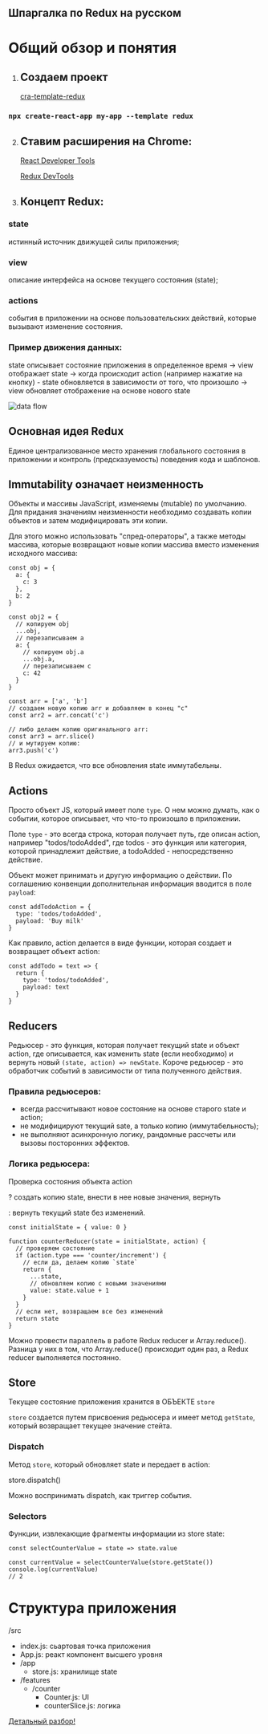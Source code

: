 ## Шпаргалка по Redux на русском

# Общий обзор и понятия

1. ## Создаем проект
   [cra-template-redux](https://github.com/reduxjs/cra-template-redux)

### `npx create-react-app my-app --template redux`

2. ## Ставим расширения на Chrome:

   [React Developer Tools](https://chrome.google.com/webstore/detail/react-developer-tools/fmkadmapgofadopljbjfkapdkoienihi?hl=en)

   [Redux DevTools](https://chrome.google.com/webstore/detail/redux-devtools/lmhkpmbekcpmknklioeibfkpmmfibljd?hl=en)

3. ## Концепт Redux:

### state

истинный источник движущей силы приложения;

### view

описание интерфейса на основе текущего состояния (state);

### actions

события в приложении на основе пользовательских действий, которые вызывают изменение состояния.

### Пример движения данных:

state описывает состояние приложения в определенное время -> view отображает state -> когда происходит action (например нажатие на кнопку) - state обновляется в зависимости от того, что произошло -> view обновляет отображение на основе нового state

![data flow](./one-way-data-flow.png 'flow')

## Основная идея Redux

Единое централизованное место хранения глобального состояния в приложении и контроль (предсказуемость) поведения кода и шаблонов.

## Immutability означает неизменность

Объекты и массивы JavaScript, изменяемы (mutable) по умолчанию.
Для придания значениям неизменности необходимо создавать копии объектов и затем модифицировать эти копии.

Для этого можно использовать "спред-операторы", а также методы массива, которые возвращают новые копии массива вместо изменения исходного массива:

```
const obj = {
  a: {
    c: 3
  },
  b: 2
}

const obj2 = {
  // копируем obj
  ...obj,
  // перезаписываем a
  a: {
    // копируем obj.a
    ...obj.a,
    // перезаписываем c
    c: 42
  }
}

const arr = ['a', 'b']
// создаем новую копию arr и добавляем в конец "c"
const arr2 = arr.concat('c')

// либо делаем копию оригинального arr:
const arr3 = arr.slice()
// и мутируем копию:
arr3.push('c')
```

В Redux ожидается, что все обновления state иммутабельны.

## Actions

Просто объект JS, который имеет поле `type`. О нем можно думать, как о событии, которое описывает, что что-то произошло в приложении.

Поле `type` - это всегда строка, которая получает путь, где описан action, например "todos/todoAdded", где todos - это функция или категория, которой принадлежит действие, а todoAdded - непосредственно действие.

Объект может принимать и другую информацию о действии. По соглашению конвенции дополнительная информация вводится в поле `payload`:

```
const addTodoAction = {
  type: 'todos/todoAdded',
  payload: 'Buy milk'
}
```

Как правило, action делается в виде функции, которая создает и возвращает объект action:

```
const addTodo = text => {
  return {
    type: 'todos/todoAdded',
    payload: text
  }
}
```

## Reducers

Редьюсер - это функция, которая получает текущий state и объект action, где описывается, как изменить state (если необходимо) и вернуть новый `(state, action) => newState`. Короче редьюсер - это обработчик событий в зависимости от типа полученного действия.

### Правила редьюсеров:

- всегда рассчитывают новое состояние на основе старого state и action;
- не модифицируют текущий sate, а только копию (иммутабельность);
- не выполняют асинхронную логику, рандомные рассчеты или вызовы посторонних эффектов.

### Логика редьюсера:

Проверка состояния объекта action

? создать копию state, внести в нее новые значения, вернуть

: вернуть текущий state без изменений.

```
const initialState = { value: 0 }

function counterReducer(state = initialState, action) {
  // проверяем состояние
  if (action.type === 'counter/increment') {
    // если да, делаем копию `state`
    return {
      ...state,
      // обновляем копию с новыми значениями
      value: state.value + 1
    }
  }
  // если нет, возвращаем все без изменений
  return state
}
```

Можно провести параллель в работе Redux reducer и Array.reduce(). Разница у них в том, что Array.reduce() происходит один раз, а Redux reducer выполняется постоянно.

## Store

Текущее состояние приложения хранится в ОБЪЕКТЕ `store`

`store` создается путем присвоения редьюсера и имеет метод `getState`, который возвращает текущее значение стейта.

### Dispatch

Метод `store`, который обновляет state и передает в action:

store.dispatch()

Можно воспринимать dispatch, как триггер события.

### Selectors

Функции, извлекающие фрагменты информации из store state:

```
const selectCounterValue = state => state.value

const currentValue = selectCounterValue(store.getState())
console.log(currentValue)
// 2
```

# Структура приложения

/src

- index.js: сьартовая точка приложения
- App.js: реакт компонент высшего уровня
- /app
  - store.js: хранилище state
- /features
  - /counter
    - Counter.js: UI
    - counterSlice.js: логика

[Детальный разбор!](https://redux-docs.netlify.app/tutorials/essentials/part-2-app-structure)
